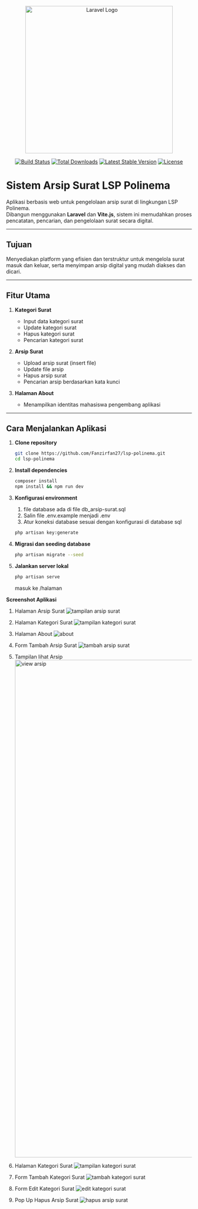 <p align="center">
  <a href="https://laravel.com" target="_blank">
    <img src="https://raw.githubusercontent.com/laravel/art/master/logo-lockup/5%20SVG/2%20CMYK/1%20Full%20Color/laravel-logolockup-cmyk-red.svg" width="400" alt="Laravel Logo">
  </a>
</p>

<p align="center">
  <a href="https://github.com/Fanzirfan27/lsp_polinema/actions"><img src="https://github.com/laravel/framework/workflows/tests/badge.svg" alt="Build Status"></a>
  <a href="https://packagist.org/packages/laravel/framework"><img src="https://img.shields.io/packagist/dt/laravel/framework" alt="Total Downloads"></a>
  <a href="https://packagist.org/packages/laravel/framework"><img src="https://img.shields.io/packagist/v/laravel/framework" alt="Latest Stable Version"></a>
  <a href="https://packagist.org/packages/laravel/framework"><img src="https://img.shields.io/packagist/l/laravel/framework" alt="License"></a>
</p>

# Sistem Arsip Surat LSP Polinema

Aplikasi berbasis web untuk pengelolaan arsip surat di lingkungan LSP Polinema.  
Dibangun menggunakan **Laravel** dan **Vite.js**, sistem ini memudahkan proses pencatatan, pencarian, dan pengelolaan surat secara digital.

---

## Tujuan

Menyediakan platform yang efisien dan terstruktur untuk mengelola surat masuk dan keluar, serta menyimpan arsip digital yang mudah diakses dan dicari.

---

## Fitur Utama

1. **Kategori Surat**
   - Input data kategori surat
   - Update kategori surat
   - Hapus kategori surat
   - Pencarian kategori surat

2. **Arsip Surat**
   - Upload arsip surat (insert file)
   - Update file arsip
   - Hapus arsip surat
   - Pencarian arsip berdasarkan kata kunci

3. **Halaman About**
   - Menampilkan identitas mahasiswa pengembang aplikasi

---

## Cara Menjalankan Aplikasi

1. **Clone repository**
   ```bash
   git clone https://github.com/Fanzirfan27/lsp-polinema.git
   cd lsp-polinema
   ```

2. **Install dependencies**

    ```bash 
    composer install
    npm install && npm run dev
    ```

3. **Konfigurasi environment**
    1. file database ada di file db_arsip-surat.sql
    2. Salin file .env.example menjadi .env
    3. Atur koneksi database sesuai dengan konfigurasi di database sql
    ```bash
    php artisan key:generate
    ```

4. **Migrasi dan seeding database**
    ```bash
    php artisan migrate --seed
    ```

5. **Jalankan server lokal**
    ```bash
    php artisan serve
    ```
    masuk ke /halaman

**Screenshot Aplikasi**

1. Halaman Arsip Surat
   ![tampilan arsip surat](https://github.com/user-attachments/assets/baf56a9e-12b8-438d-9750-57c42ab076e3)

3. Halaman Kategori Surat
   ![tampilan kategori surat](https://github.com/user-attachments/assets/de52ef04-ae36-48e7-a24c-b83b789f6fb7)

4. Halaman About
   ![about](https://github.com/user-attachments/assets/c1817dd1-ce47-4041-8c30-fb8a0bc991ee)

5. Form Tambah Arsip Surat
   ![tambah arsip surat](https://github.com/user-attachments/assets/dfa38227-d5e2-449d-a86d-e1b7d86d898a)

7. Tampilan lihat Arsip
   <img width="1908" height="1350" alt="view arsip" src="https://github.com/user-attachments/assets/4c4de7da-16d6-4a8c-8f09-08a3407862e4" />

8. Halaman Kategori Surat
   ![tampilan kategori surat](https://github.com/user-attachments/assets/82d6f44a-a209-4eb2-9b21-25037922425c)

10. Form Tambah Kategori Surat
   ![tambah kategori surat](https://github.com/user-attachments/assets/bcb29f02-48c4-4b61-ada1-78e8a419ea44)

11. Form Edit Kategori Surat
    ![edit kategori surat](https://github.com/user-attachments/assets/12ce7194-1db2-49a1-82ca-9c11231684f8)
    
12. Pop Up Hapus Arsip Surat
    ![hapus arsip surat](https://github.com/user-attachments/assets/dcc288c2-2f66-400a-b904-15f7f3a12f9a)
